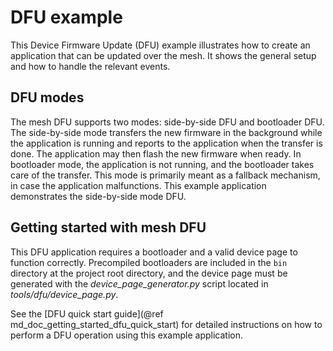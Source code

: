 # DFU example

This Device Firmware Update (DFU) example illustrates how to create an application that can be updated
over the mesh. It shows the general setup and how to handle the relevant events.

## DFU modes

The mesh DFU supports two modes: side-by-side DFU and bootloader DFU. The side-by-side mode transfers the new firmware in the background while the application is running and reports to the application when the transfer is done. The application may then flash the new firmware when ready. In bootloader mode, the application is not running, and the bootloader takes care of the transfer. This mode is primarily meant as a fallback mechanism, in case the application malfunctions. This example application demonstrates the side-by-side mode DFU.


## Getting started with mesh DFU

This DFU application requires a bootloader and a valid device page to function correctly. Precompiled bootloaders are included in the `bin` directory at the project root directory, and the device page must be generated with the *device_page_generator.py* script located in *tools/dfu/device_page.py*.

See the [DFU quick start guide](@ref md_doc_getting_started_dfu_quick_start) for detailed instructions on how to perform a DFU operation using this example application.


